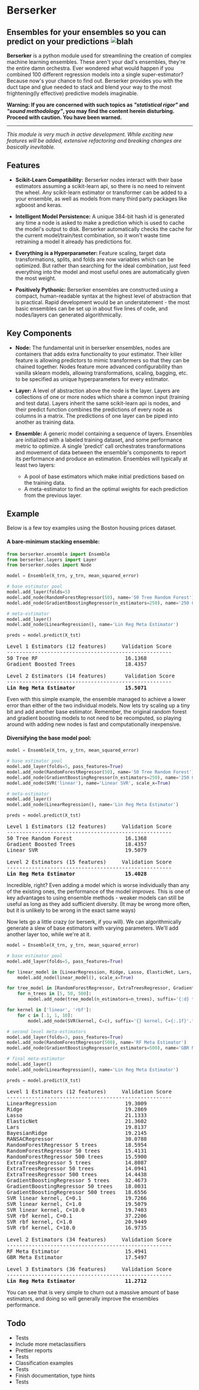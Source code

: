 # Berserker
<!---ᛒΣᚱᛊΣᚱᛕΣᚱ-->
## Ensembles for your ensembles so you can predict on your predictions ![blah](http://www.gtaforum.cz/images/smilies/yodawgb.png "yodawg")

**Berserker** is a python module used for streamlining the creation of complex machine learning ensembles.  These aren't your dad's ensembles, they're the entire damn orchestra.  Ever wondered what would happen if you combined 100 different regression models into a single super-estimator?  Because now's your chance to find out.  Berserker provides you with the duct tape and glue needed to stack and blend your way to the most frightening(ly effective) predictive models imaginable.

**Warning: If you are concerned with such topics as *"statistical rigor"* and *"sound methodology"*, you may find the content herein disturbing. Proceed with caution. You have been warned.**

---
*This module is very much in active development. While exciting new features will be added, extensive refactoring and breaking changes are basically inevitable.*

## Features

 - __Scikit-Learn Compatibility:__ Berserker nodes interact with their base estimators assuming a scikit-learn api, so there is no need to reinvent the wheel.  Any scikit-learn estimator or transformer can be added to a your ensemble, as well as models from many third party packages like xgboost and keras.
  
 - __Intelligent Model Persistence:__ A unique 384-bit hash id is generated any time a node is asked to make a prediction which is used to cache the model's output to disk.  Berserker automatically checks the cache for the current model/train/test combination, so it won't waste time retraining a model it already has predictions for.
 
 - __Everything is a Hyperparameter:__ Feature scaling, target data transformations, splits, and folds are now variables which can be optimized.  But rather than searching for the ideal combination, just feed everything into the model and most useful ones are automatically given the most weight.
 
 - __Positively Pythonic:__ Berserker ensembles are constructed using a compact, human-readable syntax at the highest level of abstraction that is practical.  Rapid development would be an understatement - the most basic ensembles can be set up in about five lines of code, and nodes/layers can generated algorithmically.

## Key Components

 - __Node:__ The fundamental unit in berserker ensembles, nodes are containers that adds extra functionality to your estimator. Their killer feature is allowing predictors to mimic transformers so that they can be chained together.  Nodes feature more advanced configurability than vanilla sklearn models, allowing transformations, scaling, bagging, etc. to be specified as unique hyperparameters for every estimator.
 
 - __Layer:__ A level of abstraction above the node is the layer.  Layers are collections of one or more nodes which share a common input (training and test data).  Layers inherit the same scikit-learn api is nodes, and their predict function combines the predictions of every node as columns in a matrix.  The predictions of one layer can be piped into another as training data.
 
 - __Ensemble:__ A generic model containing a sequence of layers.  Ensembles are initialized with a labeled training dataset, and some performance metric to optimize. A single 'predict' call orchestrates transformations and movement of data between the ensemble's components to report its performance and produce an estimation. Ensembles will typically at least two layers:
    - A pool of base estimators which make initial predictions based on the training data.
    - A meta-estimator to find an the optimal weights for each prediction from the previous layer.
 
## Example
Below is a few toy examples using the Boston housing prices dataset.

#### A bare-minimum stacking ensemble:
```python
from berserker.ensemble import Ensemble
from berserker.layers import Layer
from berserker.nodes import Node

model = Ensemble(X_trn, y_trn, mean_squared_error)

# base estimator pool
model.add_layer(folds=5)
model.add_node(RandomForestRegressor(50), name='50 Tree Random Forest')
model.add_node(GradientBoostingRegressor(n_estimators=250), name='250 Gradient Boosted Trees')

# meta-estimator
model.add_layer()
model.add_node(LinearRegression(), name='Lin Reg Meta Estimator')

preds = model.predict(X_tst)
```
<pre>
Level 1 Estimators (12 features)     Validation Score
-----------------------------------------------------
50 Tree RF                            16.1368
Gradient Boosted Trees                18.4357

Level 2 Estimators (14 features)      Validation Score
-----------------------------------------------------
<b>Lin Reg Meta Estimator                15.5071</b>
</pre>

Even with this simple example, the ensemble managed to achieve a lower error than either of the two individual models.  Now lets try scaling up a tiny bit and add another base estimator.  Remember, the original random forest and gradient boosting models to not need to be recomputed, so playing around with adding new nodes is fast and computationally inexpensive.

#### Diversifying the base model pool:
```python
model = Ensemble(X_trn, y_trn, mean_squared_error)

# base estimator pool
model.add_layer(folds=5, pass_features=True)
model.add_node(RandomForestRegressor(50), name='50 Tree Random Forest')
model.add_node(GradientBoostingRegressor(n_estimators=250), name='250 Gradient Boosted Trees')
model.add_node(SVR('linear'), name='Linear SVR', scale_x=True)

# meta-estimator
model.add_layer()
model.add_node(LinearRegression(), name='Lin Reg Meta Estimator')

preds = model.predict(X_tst)
```
<pre>
Level 1 Estimators (12 features)     Validation Score
-----------------------------------------------------
50 Tree Random Forest                 16.1368
Gradient Boosted Trees                18.4357
Linear SVR                            19.5079

Level 2 Estimators (15 features)     Validation Score
-----------------------------------------------------
<b>Lin Reg Meta Estimator                15.4028</b>
</pre>

Incredible, right?  Even adding a model which is worse individually than any of the existing ones, the performance of the model *improves*.  This is one of key advantages to using ensemble methods - weaker models can still be useful as long as they add sufficient diversity. (It may be wrong more often, but it is unlikely to be wrong in the exact same ways)

Now lets go a little crazy (or berserk, if you will).  We can algorithmically generate a slew of base estimators with varying parameters.  We'll add another layer too, while we're at it.

```python
model = Ensemble(X_trn, y_trn, mean_squared_error)

# base estimator pool
model.add_layer(folds=5, pass_features=True)

for linear_model in [LinearRegression, Ridge, Lasso, ElasticNet, Lars, BayesianRidge, RANSACRegressor]:
    model.add_node(linear_model(), scale_x=True)

for tree_model in [RandomForestRegressor, ExtraTreesRegressor, GradientBoostingRegressor]:
    for n_trees in [5, 50, 500]:
        model.add_node(tree_model(n_estimators=n_trees), suffix='{:d} trees'.format(n_trees))

for kernel in ['linear', 'rbf']:
    for c in [.1, 1, 10]:
        model.add_node(SVR(kernel, C=c), suffix='{} kernel, C={:.1f}'.format(kernel, c), scale_x=True)

# second level meta-estimators
model.add_layer(folds=3, pass_features=True)
model.add_node(RandomForestRegressor(500), name='RF Meta Estimator')
model.add_node(GradientBoostingRegressor(n_estimators=500), name='GBR Meta Estimator')

# final meta-estimator
model.add_layer()
model.add_node(LinearRegression(), name='Lin Reg Meta Estimator')

preds = model.predict(X_tst)
```
<pre>
Level 1 Estimators (12 features)     Validation Score
-----------------------------------------------------
LinearRegression                      19.3009
Ridge                                 19.2869
Lasso                                 21.1333
ElasticNet                            21.3602
Lars                                  19.8137
BayesianRidge                         19.2145
RANSACRegressor                       30.0788
RandomForestRegressor 5 trees         18.5954
RandomForestRegressor 50 trees        15.4131
RandomForestRegressor 500 trees       15.5900
ExtraTreesRegressor 5 trees           14.8087
ExtraTreesRegressor 50 trees          14.0941
ExtraTreesRegressor 500 trees         14.4438
GradientBoostingRegressor 5 trees     32.4673
GradientBoostingRegressor 50 trees    18.0031
GradientBoostingRegressor 500 trees   18.6556
SVR linear kernel, C=0.1              19.7266
SVR linear kernel, C=1.0              19.5079
SVR linear kernel, C=10.0             19.7403
SVR rbf kernel, C=0.1                 37.2206
SVR rbf kernel, C=1.0                 20.9449
SVR rbf kernel, C=10.0                16.9735

Level 2 Estimators (34 features)     Validation Score
-----------------------------------------------------
RF Meta Estimator                     15.4941
GBR Meta Estimator                    17.5497

Level 3 Estimators (36 features)     Validation Score
-----------------------------------------------------
<b>Lin Reg Meta Estimator                11.2712</b>
</pre>

You can see that is very simple to churn out a massive amount of base estimators, and doing so will generally improve the ensembles performance.

## Todo
- Tests
- Include more metaclassifiers
- Prettier reports
- Tests
- Classification examples
- Tests
- Finish documentation, type hints
- Tests